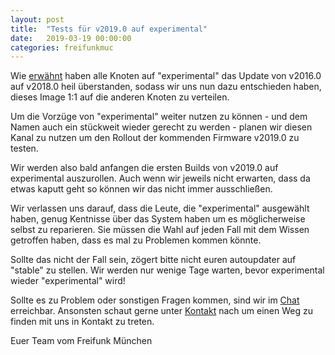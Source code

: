 ```yaml
---
layout: post
title:  "Tests für v2019.0 auf experimental"
date:   2019-03-19 00:00:00
categories: freifunkmuc
---
```

Wie [erwähnt](/freifunkmuc/2019/03/18/release-firmware-v2018.0-stable/) haben alle Knoten
auf "experimental" das Update von v2016.0 auf v2018.0 heil überstanden,
sodass wir uns nun dazu entschieden haben, dieses Image 1:1 auf die anderen Knoten zu verteilen.

Um die Vorzüge von "experimental" weiter nutzen zu können - 
und dem Namen auch ein stückweit wieder gerecht zu werden - 
planen wir diesen Kanal zu nutzen um den Rollout der kommenden Firmware v2019.0 zu testen.

Wir werden also bald anfangen die ersten Builds von v2019.0 auf experimental auszurollen.
Auch wenn wir jeweils nicht erwarten, dass da etwas kaputt geht so können wir das nicht immer ausschließen.

Wir verlassen uns darauf, dass die Leute, die "experimental" ausgewählt haben,
genug Kentnisse über das System haben um es möglicherweise selbst zu reparieren.
Sie müssen die Wahl auf jeden Fall mit dem Wissen getroffen haben, dass es mal zu Problemen kommen könnte.

Sollte das nicht der Fall sein, zögert bitte nicht euren autoupdater auf "stable" zu stellen.
Wir werden nur wenige Tage warten, bevor experimental wieder "experimental" wird!

Sollte es zu Problem oder sonstigen Fragen kommen, sind wir im [Chat](https://chat.ffmuc.net/freifunk/channels/firmware) erreichbar.
Ansonsten schaut gerne unter [Kontakt](/kontakt/) nach um einen Weg zu finden mit uns in Kontakt zu treten.

Euer Team vom Freifunk München
